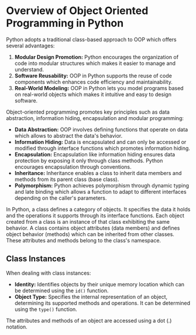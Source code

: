 # Overview of Object Oriented Programming in Python

Python adopts a traditional class-based approach to OOP which offers several advantages:

1. **Modular Design Promotion:** Python encourages the organization of code into modular structures which makes it easier to manage and understand.
2. **Software Reusability:** OOP in Python supports the reuse of code components which enhances code efficiency and maintainability.
3. **Real-World Modeling:** OOP in Python lets you model programs based on real-world objects which makes it intuitive and easy to design software.


Object-oriented programming promotes key principles such as data abstraction, information hiding, encapsulation and modular programming:

- **Data Abstraction:** OOP involves defining functions that operate on data which allows to abstract the data's behavior.
- **Information Hiding:** Data is encapsulated and can only be accessed or modified through interface functions which promotes information hiding. 
- **Encapsulation:** Encapsulation like information hiding ensures data protection by exposing it only through class methods. Python encourages encapsulation through conventions.
- **Inheritance:** Inheritance enables a class to inherit data members and methods from its parent class (base class).
- **Polymorphism:** Python achieves polymorphism through dynamic typing and late binding which allows a function to adapt to different interfaces depending on the caller's parameters.

In Python, a class defines a category of objects. It specifies the data it holds and the operations it supports through its interface functions. Each object created from a class is an instance of that class exhibiting the same behavior. A class contains object attributes (data members) and defines object behavior (methods) which can be inherited from other classes. These attributes and methods belong to the class's namespace.

## Class Instances

When dealing with class instances:

- **Identity:** Identifies objects by their unique memory location which can be determined using the `id()` function.
- **Object Type:** Specifies the internal representation of an object, determining its supported methods and operations. It can be determined using the `type()` function.

The attributes and methods of an object are accessed using a dot (.) notation. 
